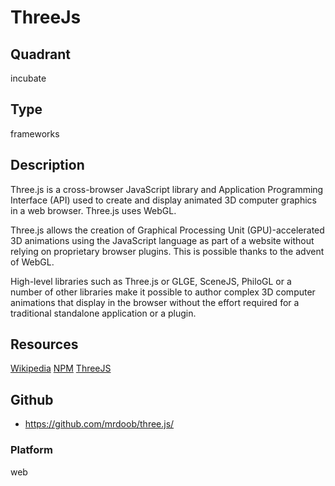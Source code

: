 # ThreeJs

## Quadrant
incubate

## Type
frameworks

## Description
Three.js is a cross-browser JavaScript library and Application Programming Interface (API) used to create and display animated 3D computer graphics in a web browser. Three.js uses WebGL.

Three.js allows the creation of Graphical Processing Unit (GPU)-accelerated 3D animations using the JavaScript language as part of a website without relying on proprietary browser plugins. This is possible thanks to the advent of WebGL.

High-level libraries such as Three.js or GLGE, SceneJS, PhiloGL or a number of other libraries make it possible to author complex 3D computer animations that display in the browser without the effort required for a traditional standalone application or a plugin.

## Resources
[Wikipedia](https://en.wikipedia.org/wiki/Three.js)
[NPM](https://www.npmjs.com/package/three)
[ThreeJS](https://threejs.org/)


## Github
* https://github.com/mrdoob/three.js/

### Platform
web
